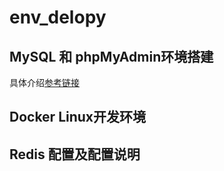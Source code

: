 # env_delopy
## MySQL 和 phpMyAdmin环境搭建
具体介绍[参考链接](https://cuipf0823.github.io/posts/2017/06/18/mysql/)
## Docker Linux开发环境
## Redis 配置及配置说明
